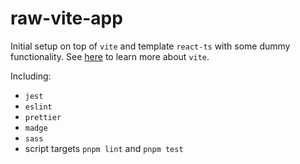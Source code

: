 # raw-vite-app
Initial setup on top of `vite` and template `react-ts` with some dummy functionality. See
[here](https://vitejs.dev/guide/) to learn more about `vite`.

Including:
- `jest`
- `eslint`
- `prettier`
- `madge`
- `sass`
- script targets `pnpm lint` and `pnpm test`
